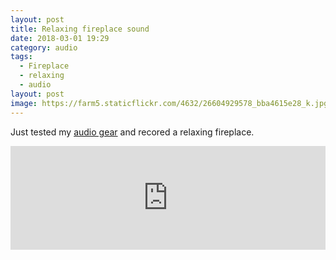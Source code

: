 ```yaml
---
layout: post
title: Relaxing fireplace sound
date: 2018-03-01 19:29
category: audio
tags:
  - Fireplace
  - relaxing
  - audio
layout: post
image: https://farm5.staticflickr.com/4632/26604929578_bba4615e28_k.jpg
---
```


Just tested my [audio gear](http://www.hikeventures.com/mixpre-3-sennheiser-mke-600-rycote-super-softie-strut-STR-MP3/) and recored a relaxing fireplace.

<amp-img src="https://farm5.staticflickr.com/4615/40558446931_4288e44328_k.jpg"  width="2048" height="1536" alt="Fireplace"></amp-img>

<iframe width="100%" height="166" scrolling="no" frameborder="no" allow="autoplay" src="https://w.soundcloud.com/player/?url=https%3A//api.soundcloud.com/tracks/407108763&color=%23ff5500&auto_play=false&hide_related=false&show_comments=true&show_user=true&show_reposts=false&show_teaser=true"></iframe>
